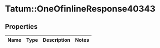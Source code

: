 # Tatum::OneOfinlineResponse40343

## Properties
Name | Type | Description | Notes
------------ | ------------- | ------------- | -------------

